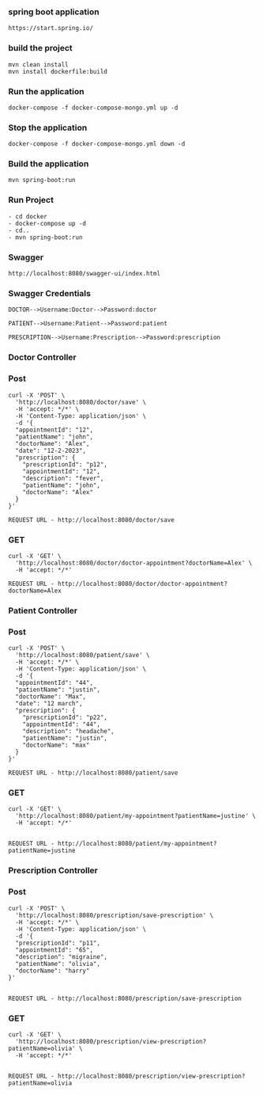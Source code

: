 ### spring boot application

```
https://start.spring.io/
```
### build the project
```
mvn clean install
mvn install dockerfile:build
```
### Run the application
```
docker-compose -f docker-compose-mongo.yml up -d

```
### Stop the application
```
docker-compose -f docker-compose-mongo.yml down -d
```

### Build the application
```
mvn spring-boot:run
```

### Run Project
```
- cd docker
- docker-compose up -d
- cd..
- mvn spring-boot:run

```
### Swagger
```
http://localhost:8080/swagger-ui/index.html
```

### Swagger Credentials
```
DOCTOR-->Username:Doctor-->Password:doctor

PATIENT-->Username:Patient-->Password:patient

PRESCRIPTION-->Username:Prescription-->Password:prescription

```
### Doctor Controller

### Post
```
curl -X 'POST' \
  'http://localhost:8080/doctor/save' \
  -H 'accept: */*' \
  -H 'Content-Type: application/json' \
  -d '{
  "appointmentId": "12",
  "patientName": "john",
  "doctorName": "Alex",
  "date": "12-2-2023",
  "prescription": {
    "prescriptionId": "p12",
    "appointmentId": "12",
    "description": "fever",
    "patientName": "john",
    "doctorName": "Alex"
  }
}'

REQUEST URL - http://localhost:8080/doctor/save
```

### GET
```
curl -X 'GET' \
  'http://localhost:8080/doctor/doctor-appointment?doctorName=Alex' \
  -H 'accept: */*'

REQUEST URL - http://localhost:8080/doctor/doctor-appointment?doctorName=Alex

```

### Patient Controller

### Post
```
curl -X 'POST' \
  'http://localhost:8080/patient/save' \
  -H 'accept: */*' \
  -H 'Content-Type: application/json' \
  -d '{
  "appointmentId": "44",
  "patientName": "justin",
  "doctorName": "Max",
  "date": "12 march",
  "prescription": {
    "prescriptionId": "p22",
    "appointmentId": "44",
    "description": "headache",
    "patientName": "justin",
    "doctorName": "max"
  }
}'

REQUEST URL - http://localhost:8080/patient/save
```

### GET
```
curl -X 'GET' \
  'http://localhost:8080/patient/my-appointment?patientName=justine' \
  -H 'accept: */*'


REQUEST URL - http://localhost:8080/patient/my-appointment?patientName=justine

```
### Prescription Controller

### Post
```
curl -X 'POST' \
  'http://localhost:8080/prescription/save-prescription' \
  -H 'accept: */*' \
  -H 'Content-Type: application/json' \
  -d '{
  "prescriptionId": "p11",
  "appointmentId": "65",
  "description": "migraine",
  "patientName": "olivia",
  "doctorName": "harry"
}'


REQUEST URL - http://localhost:8080/prescription/save-prescription
```

### GET
```
curl -X 'GET' \
  'http://localhost:8080/prescription/view-prescription?patientName=olivia' \
  -H 'accept: */*'


REQUEST URL - http://localhost:8080/prescription/view-prescription?patientName=olivia
```